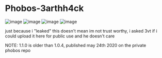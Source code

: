 # Phobos-3arthh4ck
![image](https://user-images.githubusercontent.com/88916121/196032332-a3dc7750-f78c-434c-9c9c-f4fb7e1bc903.png)
![image](https://user-images.githubusercontent.com/88916121/196032419-792f9d71-e4ed-4085-ad75-a6bcacd8347a.png)
![image](https://user-images.githubusercontent.com/88916121/196032463-401250b4-0c37-4be7-936e-210fc37a8eff.png)
![image](https://user-images.githubusercontent.com/88916121/203823773-85902acf-dfda-419e-b529-97d07fb3020e.png)




just because i "leaked" this doesn't mean im not trust worthy, i asked 3vt if i could upload it here for public use and he doesn't care

NOTE: 1.1.0 is older than 1.0.4, published may 24th 2020 on the private phobos repo
